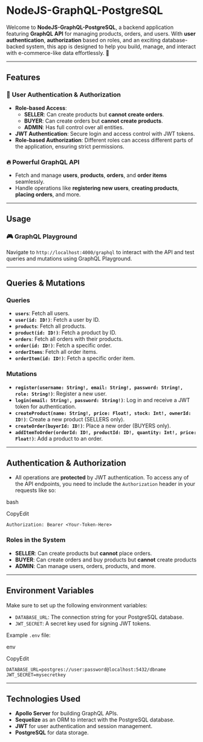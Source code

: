 # NodeJS-GraphQL-PostgreSQL

Welcome to **NodeJS-GraphQL-PostgreSQL**, a backend application featuring **GraphQL API** for managing products, orders, and users. With **user authentication**, **authorization** based on roles, and an exciting database-backed system, this app is designed to help you build, manage, and interact with e-commerce-like data effortlessly. 🚀

---

## Features

### 🚀 **User Authentication & Authorization**

- **Role-based Access**:
    - **SELLER**: Can create products but **cannot create orders**.
    - **BUYER**: Can create orders but **cannot create products**.
    - **ADMIN**: Has full control over all entities.
- **JWT Authentication**: Secure login and access control with JWT tokens.
- **Role-based Authorization**: Different roles can access different parts of the application, ensuring strict permissions.

### 🔥 **Powerful GraphQL API**

- Fetch and manage **users**, **products**, **orders**, and **order items** seamlessly.
- Handle operations like **registering new users**, **creating products**, **placing orders**, and more.

---
## Usage

### 🎮 **GraphQL Playground**

Navigate to `http://localhost:4000/graphql` to interact with the API and test queries and mutations using GraphQL Playground.

---

## Queries & Mutations

### Queries

- **`users`**: Fetch all users.
- **`user(id: ID!)`**: Fetch a user by ID.
- **`products`**: Fetch all products.
- **`product(id: ID!)`**: Fetch a product by ID.
- **`orders`**: Fetch all orders with their products.
- **`order(id: ID!)`**: Fetch a specific order.
- **`orderItems`**: Fetch all order items.
- **`orderItem(id: ID!)`**: Fetch a specific order item.

### Mutations

- **`register(username: String!, email: String!, password: String!, role: String!)`**: Register a new user.
- **`login(email: String!, password: String!)`**: Log in and receive a JWT token for authentication.
- **`createProduct(name: String!, price: Float!, stock: Int!, ownerId: ID!)`**: Create a new product (SELLERS only).
- **`createOrder(buyerId: ID!)`**: Place a new order (BUYERS only).
- **`addItemToOrder(orderId: ID!, productId: ID!, quantity: Int!, price: Float!)`**: Add a product to an order.

---

## Authentication & Authorization

- All operations are **protected** by JWT authentication. To access any of the API endpoints, you need to include the `Authorization` header in your requests like so:

bash

CopyEdit

`Authorization: Bearer <Your-Token-Here>`

### Roles in the System

- **SELLER**: Can create products but **cannot** place orders.
- **BUYER**: Can create orders and buy products but **cannot** create products
- **ADMIN**: Can manage users, orders, products, and more.

---

## Environment Variables

Make sure to set up the following environment variables:

- `DATABASE_URL`: The connection string for your PostgreSQL database.
- `JWT_SECRET`: A secret key used for signing JWT tokens.

Example `.env` file:

env

CopyEdit

`DATABASE_URL=postgres://user:password@localhost:5432/dbname JWT_SECRET=mysecretkey`

---

## Technologies Used

- **Apollo Server** for building GraphQL APIs.
- **Sequelize** as an ORM to interact with the PostgreSQL database.
- **JWT** for user authentication and session management.
- **PostgreSQL** for data storage.